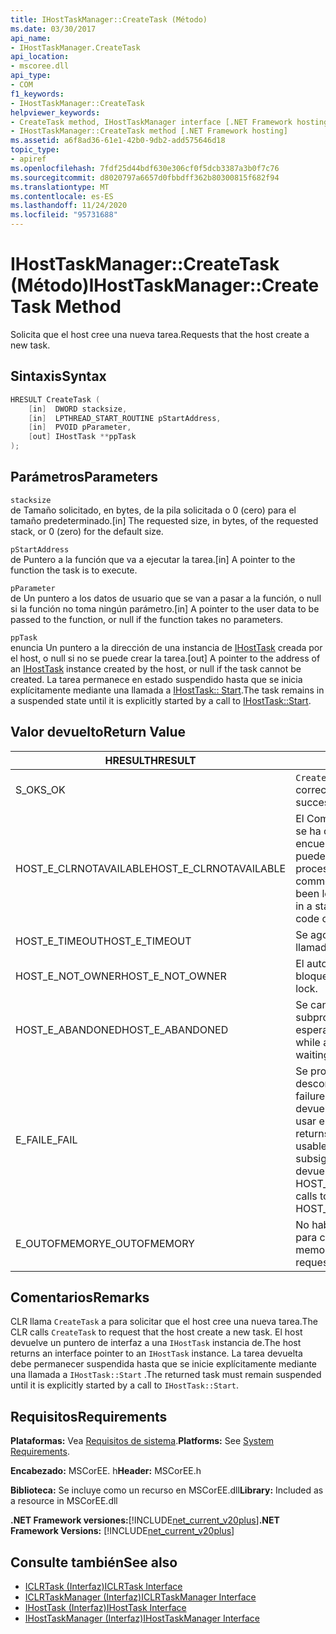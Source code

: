 ```yaml
---
title: IHostTaskManager::CreateTask (Método)
ms.date: 03/30/2017
api_name:
- IHostTaskManager.CreateTask
api_location:
- mscoree.dll
api_type:
- COM
f1_keywords:
- IHostTaskManager::CreateTask
helpviewer_keywords:
- CreateTask method, IHostTaskManager interface [.NET Framework hosting]
- IHostTaskManager::CreateTask method [.NET Framework hosting]
ms.assetid: a6f8ad36-61e1-42b0-9db2-add575646d18
topic_type:
- apiref
ms.openlocfilehash: 7fdf25d44bdf630e306cf0f5dcb3387a3b0f7c76
ms.sourcegitcommit: d8020797a6657d0fbbdff362b80300815f682f94
ms.translationtype: MT
ms.contentlocale: es-ES
ms.lasthandoff: 11/24/2020
ms.locfileid: "95731688"
---
```

# <a name="ihosttaskmanagercreatetask-method"></a><span data-ttu-id="48b1f-102">IHostTaskManager::CreateTask (Método)</span><span class="sxs-lookup"><span data-stu-id="48b1f-102">IHostTaskManager::CreateTask Method</span></span>

<span data-ttu-id="48b1f-103">Solicita que el host cree una nueva tarea.</span><span class="sxs-lookup"><span data-stu-id="48b1f-103">Requests that the host create a new task.</span></span>  
  
## <a name="syntax"></a><span data-ttu-id="48b1f-104">Sintaxis</span><span class="sxs-lookup"><span data-stu-id="48b1f-104">Syntax</span></span>  
  
```cpp  
HRESULT CreateTask (  
    [in]  DWORD stacksize,
    [in]  LPTHREAD_START_ROUTINE pStartAddress,  
    [in]  PVOID pParameter,  
    [out] IHostTask **ppTask  
);  
```  
  
## <a name="parameters"></a><span data-ttu-id="48b1f-105">Parámetros</span><span class="sxs-lookup"><span data-stu-id="48b1f-105">Parameters</span></span>  

 `stacksize`  
 <span data-ttu-id="48b1f-106">de Tamaño solicitado, en bytes, de la pila solicitada o 0 (cero) para el tamaño predeterminado.</span><span class="sxs-lookup"><span data-stu-id="48b1f-106">[in] The requested size, in bytes, of the requested stack, or 0 (zero) for the default size.</span></span>  
  
 `pStartAddress`  
 <span data-ttu-id="48b1f-107">de Puntero a la función que va a ejecutar la tarea.</span><span class="sxs-lookup"><span data-stu-id="48b1f-107">[in] A pointer to the function the task is to execute.</span></span>  
  
 `pParameter`  
 <span data-ttu-id="48b1f-108">de Un puntero a los datos de usuario que se van a pasar a la función, o null si la función no toma ningún parámetro.</span><span class="sxs-lookup"><span data-stu-id="48b1f-108">[in] A pointer to the user data to be passed to the function, or null if the function takes no parameters.</span></span>  
  
 `ppTask`  
 <span data-ttu-id="48b1f-109">enuncia Un puntero a la dirección de una instancia de [IHostTask](ihosttask-interface.md) creada por el host, o null si no se puede crear la tarea.</span><span class="sxs-lookup"><span data-stu-id="48b1f-109">[out] A pointer to the address of an [IHostTask](ihosttask-interface.md) instance created by the host, or null if the task cannot be created.</span></span> <span data-ttu-id="48b1f-110">La tarea permanece en estado suspendido hasta que se inicia explícitamente mediante una llamada a [IHostTask:: Start](ihosttask-start-method.md).</span><span class="sxs-lookup"><span data-stu-id="48b1f-110">The task remains in a suspended state until it is explicitly started by a call to [IHostTask::Start](ihosttask-start-method.md).</span></span>  
  
## <a name="return-value"></a><span data-ttu-id="48b1f-111">Valor devuelto</span><span class="sxs-lookup"><span data-stu-id="48b1f-111">Return Value</span></span>  
  
|<span data-ttu-id="48b1f-112">HRESULT</span><span class="sxs-lookup"><span data-stu-id="48b1f-112">HRESULT</span></span>|<span data-ttu-id="48b1f-113">Descripción</span><span class="sxs-lookup"><span data-stu-id="48b1f-113">Description</span></span>|  
|-------------|-----------------|  
|<span data-ttu-id="48b1f-114">S_OK</span><span class="sxs-lookup"><span data-stu-id="48b1f-114">S_OK</span></span>|<span data-ttu-id="48b1f-115">`CreateTask` se devolvió correctamente.</span><span class="sxs-lookup"><span data-stu-id="48b1f-115">`CreateTask` returned successfully.</span></span>|  
|<span data-ttu-id="48b1f-116">HOST_E_CLRNOTAVAILABLE</span><span class="sxs-lookup"><span data-stu-id="48b1f-116">HOST_E_CLRNOTAVAILABLE</span></span>|<span data-ttu-id="48b1f-117">El Common Language Runtime (CLR) no se ha cargado en un proceso o el CLR se encuentra en un estado en el que no puede ejecutar código administrado ni procesar la llamada correctamente.</span><span class="sxs-lookup"><span data-stu-id="48b1f-117">The common language runtime (CLR) has not been loaded into a process, or the CLR is in a state in which it cannot run managed code or process the call successfully.</span></span>|  
|<span data-ttu-id="48b1f-118">HOST_E_TIMEOUT</span><span class="sxs-lookup"><span data-stu-id="48b1f-118">HOST_E_TIMEOUT</span></span>|<span data-ttu-id="48b1f-119">Se agotó el tiempo de espera de la llamada.</span><span class="sxs-lookup"><span data-stu-id="48b1f-119">The call timed out.</span></span>|  
|<span data-ttu-id="48b1f-120">HOST_E_NOT_OWNER</span><span class="sxs-lookup"><span data-stu-id="48b1f-120">HOST_E_NOT_OWNER</span></span>|<span data-ttu-id="48b1f-121">El autor de la llamada no posee el bloqueo.</span><span class="sxs-lookup"><span data-stu-id="48b1f-121">The caller does not own the lock.</span></span>|  
|<span data-ttu-id="48b1f-122">HOST_E_ABANDONED</span><span class="sxs-lookup"><span data-stu-id="48b1f-122">HOST_E_ABANDONED</span></span>|<span data-ttu-id="48b1f-123">Se canceló un evento mientras un subproceso o fibra bloqueados estaba esperando en él.</span><span class="sxs-lookup"><span data-stu-id="48b1f-123">An event was canceled while a blocked thread or fiber was waiting on it.</span></span>|  
|<span data-ttu-id="48b1f-124">E_FAIL</span><span class="sxs-lookup"><span data-stu-id="48b1f-124">E_FAIL</span></span>|<span data-ttu-id="48b1f-125">Se produjo un error grave desconocido.</span><span class="sxs-lookup"><span data-stu-id="48b1f-125">An unknown catastrophic failure occurred.</span></span> <span data-ttu-id="48b1f-126">Cuando un método devuelve E_FAIL, CLR ya no se puede usar en el proceso.</span><span class="sxs-lookup"><span data-stu-id="48b1f-126">When a method returns E_FAIL, the CLR is no longer usable within the process.</span></span> <span data-ttu-id="48b1f-127">Las llamadas subsiguientes a métodos de hospedaje devuelven HOST_E_CLRNOTAVAILABLE.</span><span class="sxs-lookup"><span data-stu-id="48b1f-127">Subsequent calls to hosting methods return HOST_E_CLRNOTAVAILABLE.</span></span>|  
|<span data-ttu-id="48b1f-128">E_OUTOFMEMORY</span><span class="sxs-lookup"><span data-stu-id="48b1f-128">E_OUTOFMEMORY</span></span>|<span data-ttu-id="48b1f-129">No había suficiente memoria disponible para crear la tarea solicitada.</span><span class="sxs-lookup"><span data-stu-id="48b1f-129">Not enough memory was available to create the requested task.</span></span>|  
  
## <a name="remarks"></a><span data-ttu-id="48b1f-130">Comentarios</span><span class="sxs-lookup"><span data-stu-id="48b1f-130">Remarks</span></span>  

 <span data-ttu-id="48b1f-131">CLR llama `CreateTask` a para solicitar que el host cree una nueva tarea.</span><span class="sxs-lookup"><span data-stu-id="48b1f-131">The CLR calls `CreateTask` to request that the host create a new task.</span></span> <span data-ttu-id="48b1f-132">El host devuelve un puntero de interfaz a una `IHostTask` instancia de.</span><span class="sxs-lookup"><span data-stu-id="48b1f-132">The host returns an interface pointer to an `IHostTask` instance.</span></span> <span data-ttu-id="48b1f-133">La tarea devuelta debe permanecer suspendida hasta que se inicie explícitamente mediante una llamada a `IHostTask::Start` .</span><span class="sxs-lookup"><span data-stu-id="48b1f-133">The returned task must remain suspended until it is explicitly started by a call to `IHostTask::Start`.</span></span>  
  
## <a name="requirements"></a><span data-ttu-id="48b1f-134">Requisitos</span><span class="sxs-lookup"><span data-stu-id="48b1f-134">Requirements</span></span>  

 <span data-ttu-id="48b1f-135">**Plataformas:** Vea [Requisitos de sistema](../../get-started/system-requirements.md).</span><span class="sxs-lookup"><span data-stu-id="48b1f-135">**Platforms:** See [System Requirements](../../get-started/system-requirements.md).</span></span>  
  
 <span data-ttu-id="48b1f-136">**Encabezado:** MSCorEE. h</span><span class="sxs-lookup"><span data-stu-id="48b1f-136">**Header:** MSCorEE.h</span></span>  
  
 <span data-ttu-id="48b1f-137">**Biblioteca:** Se incluye como un recurso en MSCorEE.dll</span><span class="sxs-lookup"><span data-stu-id="48b1f-137">**Library:** Included as a resource in MSCorEE.dll</span></span>  
  
 <span data-ttu-id="48b1f-138">**.NET Framework versiones:**[!INCLUDE[net_current_v20plus](../../../../includes/net-current-v20plus-md.md)]</span><span class="sxs-lookup"><span data-stu-id="48b1f-138">**.NET Framework Versions:** [!INCLUDE[net_current_v20plus](../../../../includes/net-current-v20plus-md.md)]</span></span>  
  
## <a name="see-also"></a><span data-ttu-id="48b1f-139">Consulte también</span><span class="sxs-lookup"><span data-stu-id="48b1f-139">See also</span></span>

- [<span data-ttu-id="48b1f-140">ICLRTask (Interfaz)</span><span class="sxs-lookup"><span data-stu-id="48b1f-140">ICLRTask Interface</span></span>](iclrtask-interface.md)
- [<span data-ttu-id="48b1f-141">ICLRTaskManager (Interfaz)</span><span class="sxs-lookup"><span data-stu-id="48b1f-141">ICLRTaskManager Interface</span></span>](iclrtaskmanager-interface.md)
- [<span data-ttu-id="48b1f-142">IHostTask (Interfaz)</span><span class="sxs-lookup"><span data-stu-id="48b1f-142">IHostTask Interface</span></span>](ihosttask-interface.md)
- [<span data-ttu-id="48b1f-143">IHostTaskManager (Interfaz)</span><span class="sxs-lookup"><span data-stu-id="48b1f-143">IHostTaskManager Interface</span></span>](ihosttaskmanager-interface.md)
